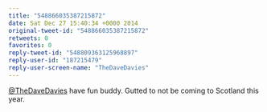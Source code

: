 ```yaml
---
title: "548866035387215872"
date: Sat Dec 27 15:40:34 +0000 2014
original-tweet-id: "548866035387215872"
retweets: 0
favorites: 0
reply-tweet-id: "548809363125968897"
reply-user-id: "187215479"
reply-user-screen-name: "TheDaveDavies"
---
```

<a href="https://twitter.com/TheDaveDavies">@TheDaveDavies</a> have fun buddy. Gutted to not be coming to Scotland this year.
